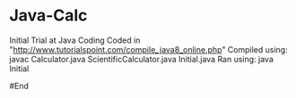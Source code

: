 # Java-Calc
Initial Trial at Java Coding
Coded in "http://www.tutorialspoint.com/compile_java8_online.php"
Compiled using: javac Calculator.java ScientificCalculator.java Initial.java
Ran using: java Initial

#End
